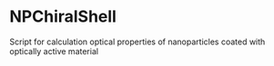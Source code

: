 # NPChiralShell
Script for calculation optical properties of nanoparticles coated with optically active material
